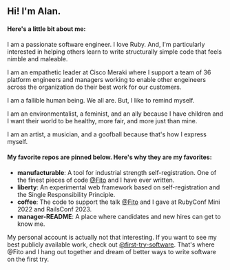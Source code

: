 ## Hi! I'm Alan.

#### Here's a little bit about me:

I am a passionate software engineer. I love Ruby. And, I'm particularly interested in helping others learn to write structurally simple code that feels nimble and maleable. 

I am an empathetic leader at Cisco Meraki where I support a team of 36 platform engineers and managers working to enable other engeineers across the organization do their best work for our customers.

I am a fallible human being. We all are. But, I like to remind myself.

I am an environmentalist, a feminist, and an ally because I have children and I want their world to be healthy, more fair, and more just than mine.

I am an artist, a musician, and a goofball because that's how I express myself.

#### My favorite repos are pinned below. Here's why they are my favorites:

* **manufacturable**: A tool for industrial strength self-registration. One of the finest pieces of code [@Fito](https://github.com/Fito) and I have ever written.
* **liberty**: An experimental web framework based on self-registration and the Single Responsibility Principle.
* **coffee**: The code to support the talk [@Fito](https://github.com/Fito) and I gave at RubyConf Mini 2022 and RailsConf 2023.
* **manager-README**: A place where candidates and new hires can get to know me.

My personal account is actually not that interesting. If you want to see my best publicly available work, check out [@first-try-software](https://github.com/first-try-software). That's where @Fito and I hang out together and dream of better ways to write software on the first try.
